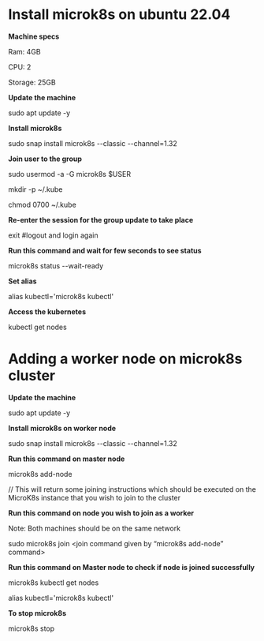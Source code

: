 # Install microk8s on ubuntu 22.04 

**Machine specs** 

Ram:  4GB 

CPU:  2 

Storage:  25GB 

 

**Update the machine** 

sudo apt update -y 

 

**Install microk8s** 

sudo snap install microk8s --classic --channel=1.32 

 

**Join user to the group** 

sudo usermod -a -G microk8s $USER 

mkdir -p ~/.kube 

chmod 0700 ~/.kube 

 

**Re-enter the session for the group update to take place** 

exit             #logout and login again 

 

**Run this command and wait for few seconds to see status** 

microk8s status --wait-ready 

 

**Set alias** 

alias kubectl='microk8s kubectl' 

 

**Access the kubernetes** 

kubectl get nodes 

 

 

# Adding a worker node on microk8s cluster 

**Update the machine** 

sudo apt update -y 

 

**Install microk8s on worker node** 

sudo snap install microk8s --classic --channel=1.32 

 

**Run this command on master node** 

microk8s add-node 

// This will return some joining instructions which should be executed on the MicroK8s instance that you wish to join to the cluster 

 

**Run this command on node you wish to join as a worker** 

Note: Both machines should be on the same network 

sudo microk8s join <join command given by “microk8s add-node” command>  

 

**Run this command on Master node to check if node is joined successfully**  

microk8s kubectl get nodes 

 

alias kubectl='microk8s kubectl' 

 

**To stop microk8s** 

microk8s stop 
